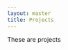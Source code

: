 ```yaml
---
layout: master
title: Projects
---                                                              	                                     
```


These are projects 